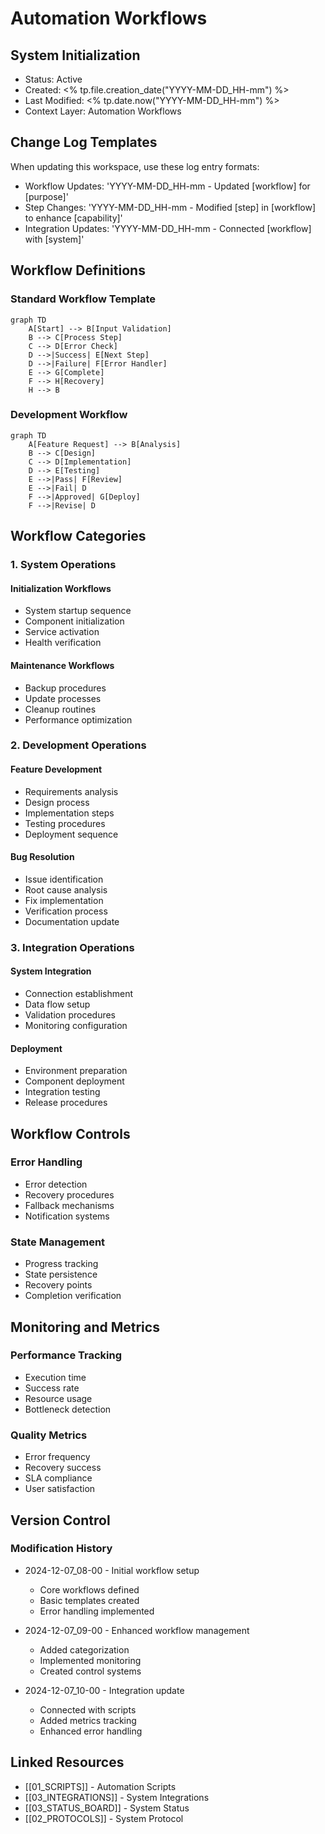 # Automation Workflows

## System Initialization

- Status: Active
- Created: <% tp.file.creation_date("YYYY-MM-DD_HH-mm") %>
- Last Modified: <% tp.date.now("YYYY-MM-DD_HH-mm") %>
- Context Layer: Automation Workflows

## Change Log Templates

When updating this workspace, use these log entry formats:

- Workflow Updates: 'YYYY-MM-DD_HH-mm - Updated [workflow] for [purpose]'
- Step Changes: 'YYYY-MM-DD_HH-mm - Modified [step] in [workflow] to enhance [capability]'
- Integration Updates: 'YYYY-MM-DD_HH-mm - Connected [workflow] with [system]'

## Workflow Definitions

### Standard Workflow Template

```mermaid
graph TD
    A[Start] --> B[Input Validation]
    B --> C[Process Step]
    C --> D[Error Check]
    D -->|Success| E[Next Step]
    D -->|Failure| F[Error Handler]
    E --> G[Complete]
    F --> H[Recovery]
    H --> B
```

### Development Workflow

```mermaid
graph TD
    A[Feature Request] --> B[Analysis]
    B --> C[Design]
    C --> D[Implementation]
    D --> E[Testing]
    E -->|Pass| F[Review]
    E -->|Fail| D
    F -->|Approved| G[Deploy]
    F -->|Revise| D
```

## Workflow Categories

### 1. System Operations

#### Initialization Workflows

- System startup sequence
- Component initialization
- Service activation
- Health verification

#### Maintenance Workflows

- Backup procedures
- Update processes
- Cleanup routines
- Performance optimization

### 2. Development Operations

#### Feature Development

- Requirements analysis
- Design process
- Implementation steps
- Testing procedures
- Deployment sequence

#### Bug Resolution

- Issue identification
- Root cause analysis
- Fix implementation
- Verification process
- Documentation update

### 3. Integration Operations

#### System Integration

- Connection establishment
- Data flow setup
- Validation procedures
- Monitoring configuration

#### Deployment

- Environment preparation
- Component deployment
- Integration testing
- Release procedures

## Workflow Controls

### Error Handling

- Error detection
- Recovery procedures
- Fallback mechanisms
- Notification systems

### State Management

- Progress tracking
- State persistence
- Recovery points
- Completion verification

## Monitoring and Metrics

### Performance Tracking

- Execution time
- Success rate
- Resource usage
- Bottleneck detection

### Quality Metrics

- Error frequency
- Recovery success
- SLA compliance
- User satisfaction

## Version Control

### Modification History

- 2024-12-07_08-00 - Initial workflow setup

  - Core workflows defined
  - Basic templates created
  - Error handling implemented

- 2024-12-07_09-00 - Enhanced workflow management

  - Added categorization
  - Implemented monitoring
  - Created control systems

- 2024-12-07_10-00 - Integration update

  - Connected with scripts
  - Added metrics tracking
  - Enhanced error handling


## Linked Resources

- [[01_SCRIPTS]] - Automation Scripts
- [[03_INTEGRATIONS]] - System Integrations
- [[03_STATUS_BOARD]] - System Status
- [[02_PROTOCOLS]] - System Protocol